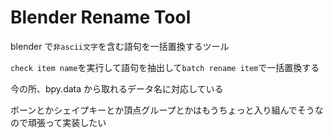 # Blender Rename Tool

blender で`非ascii文字`を含む語句を一括置換するツール

`check item name`を実行して語句を抽出して`batch rename item`で一括置換する

今の所、bpy.data から取れるデータ名に対応している

ボーンとかシェイプキーとか頂点グループとかはもうちょっと入り組んでそうなので頑張って実装したい
